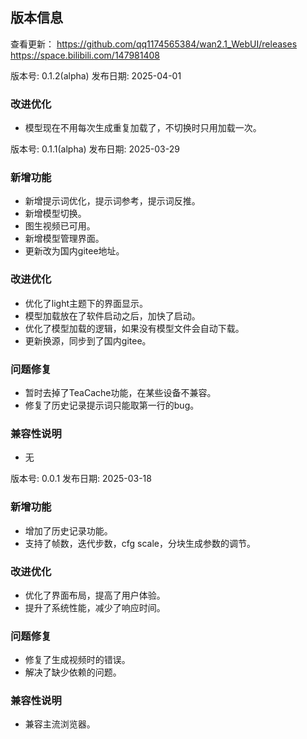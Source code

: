 ## 版本信息
查看更新：
https://github.com/qq1174565384/wan2.1_WebUI/releases
https://space.bilibili.com/147981408

版本号: 0.1.2(alpha)
发布日期: 2025-04-01

### 改进优化
- 模型现在不用每次生成重复加载了，不切换时只用加载一次。


版本号: 0.1.1(alpha)
发布日期: 2025-03-29

### 新增功能
- 新增提示词优化，提示词参考，提示词反推。
- 新增模型切换。
- 图生视频已可用。
- 新增模型管理界面。
- 更新改为国内gitee地址。

### 改进优化
- 优化了light主题下的界面显示。
- 模型加载放在了软件启动之后，加快了启动。
- 优化了模型加载的逻辑，如果没有模型文件会自动下载。
- 更新换源，同步到了国内gitee。

### 问题修复
- 暂时去掉了TeaCache功能，在某些设备不兼容。
- 修复了历史记录提示词只能取第一行的bug。

### 兼容性说明
- 无

版本号: 0.0.1
发布日期: 2025-03-18

### 新增功能
- 增加了历史记录功能。
- 支持了帧数，迭代步数，cfg scale，分块生成参数的调节。

### 改进优化
- 优化了界面布局，提高了用户体验。
- 提升了系统性能，减少了响应时间。

### 问题修复
- 修复了生成视频时的错误。
- 解决了缺少依赖的问题。

### 兼容性说明
- 兼容主流浏览器。